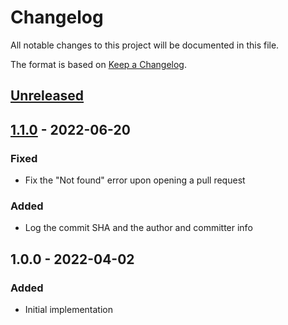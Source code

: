 # Changelog

All notable changes to this project will be documented in this file.

The format is based on [Keep a Changelog](http://keepachangelog.com/en/1.0.0/).

## [Unreleased]

## [1.1.0] - 2022-06-20

### Fixed

- Fix the "Not found" error upon opening a pull request

### Added

- Log the commit SHA and the author and committer info

## 1.0.0 - 2022-04-02

### Added

- Initial implementation

[Unreleased]: https://github.com/dguo/check-author-and-committer-action/compare/v1.1.0...HEAD
[1.1.0]: https://github.com/dguo/check-author-and-committer-action/compare/v1.0.0...v1.1.0

